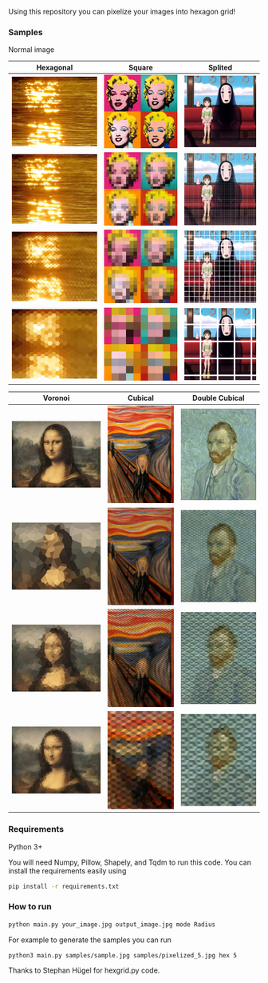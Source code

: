 Using this repository you can pixelize your images into hexagon grid!

### Samples
Normal image

Hexagonal             | Square          |       Splited      
:-------------------------:|:-------------------------:|:-------------------------:
![Normal](samples/hex/light.jpg) | ![Normal](samples/sq/monroe.jpg)  |  ![Normal](samples/split/sprited.jpg) 
![R=5](samples/hex/hex_5.jpg) | ![R=30](samples/sq/monroe_30.jpg)  |  ![R=5](samples/split/split_2.jpg)
![R=15](samples/hex/hex_15.jpg) | ![R=20](samples/sq/monroe_20.jpg)  |  ![R=50](samples/split/split_7.jpg) | 
![R=30](samples/hex/hex_30.jpg) | ![R=10](samples/sq/monroe_10.jpg)  |  ![R=200](samples/split/split_23.jpg) | 

Voronoi                   |         Cubical         |   Double Cubical
:-------------------------:|:-------------------------:|:-------------------------:
 ![Normal](samples/vor/mona.jpg) | ![Normal](samples/cube/scream.jpg) | ![Normal](samples/dcube/gogh.jpg)
 ![R=300](samples/vor/mona_300.jpg) | ![R=10](samples/cube/scream_5.jpg) | ![R=15](samples/dcube/gogh_15.jpg)
 ![R=1000](samples/vor/mona_1000.jpg) | ![R=30](samples/cube/scream_10.jpg) | ![R=30](samples/dcube/gogh_30.jpg)
 ![R=4000](samples/vor/mona_4000.jpg) | ![R=50](samples/cube/scream_30.jpg) | ![R=50](samples/dcube/gogh_50.jpg)
 
 
### Requirements
Python 3+

You will need Numpy, Pillow, Shapely, and Tqdm to run this code.
You can install the requirements easily using 
```bash
pip install -r requirements.txt
```

### How to run
```bash
python main.py your_image.jpg output_image.jpg mode Radius
```
For example to generate the samples you can run
```bash
python3 main.py samples/sample.jpg samples/pixelized_5.jpg hex 5
```

Thanks to Stephan Hügel for hexgrid.py code.
